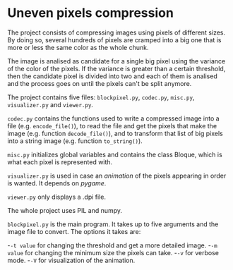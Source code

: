 # Uneven pixels compression
The project consists of compressing images using pixels of different sizes. By doing so, several hundreds of pixels are cramped into a big one that is more or less the same color as the whole chunk.

The image is analised as candidate for a single big pixel using the variance of the color of the pixels. If the variance is greater than a certain threshold, then the candidate pixel is divided into two and each of them is analised and the process goes on until the pixels can't be split anymore.

The project contains five files: `blockpixel.py`, `codec.py`, `misc.py`, `visualizer.py` and `viewer.py`.

`codec.py` contains the functions used to write a compressed image into a file (e.g. `encode_file()`), 
to read the file and get the pixels that make the image (e.g. function `decode_file()`),
and to transform that list of big pixels into a string image (e.g. function `to_string()`).

`misc.py` initializes global variables and contains the class Bloque, which is what each pixel is represented with.

`visualizer.py` is used in case an *animation* of the pixels appearing in order is wanted. It depends on *pygame*.

`viewer.py` only displays a .dpi file.

The whole project uses PIL and numpy.

`blockpixel.py` is the main program. It takes up to five arguments and the image file to convert. The options it takes are:

-`-t value` for changing the threshold and get a more detailed image.
-`-m value` for changing the minimum size the pixels can take.
-`-v` for verbose mode.
-`-V` for visualization of the animation.
